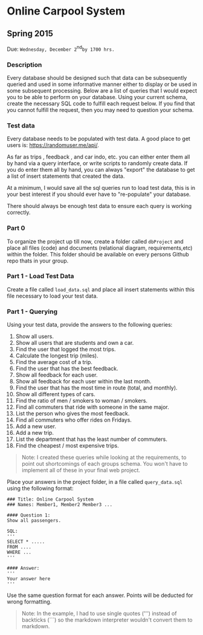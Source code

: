 # Online Carpool System

## Spring 2015
Due: `Wednesday, December 2`<sup>nd</sup>`by 1700 hrs.`

### Description


Every database should be designed such that data can be subsequently queried and used in some informative manner either to display or be used in some subsequent processing. Below are a list of queries that I would expect you to be able to perform on your database. Using your current schema, create the necessary SQL code to fulfill each request below. If you find that you cannot fulfill the request, then you may need to question your schema.  

### Test data

Every database needs to be populated with test data. A good place to get users is: https://randomuser.me/api/. 

As far as trips , feedback , and car indo, etc. you can either enter them all by hand via a query interface, or write scripts to randomly create data. If you do enter them all by hand, you can always "export" the database to get a list of insert statements that created the data.

At a minimum, I would save all the sql queries run to load test data, this is in your best interest if you should ever have to "re-populate" your database. 

There should always be enough test data to ensure each query is working correctly. 

### Part 0

To organize the project up till now, create a folder called `dbProject` and place all files (code) and documents (relational diagram, requirements,etc) within the folder. This folder should be available on every persons Github repo thats in your group.


### Part 1 - Load Test Data

Create a file called `load_data.sql` and place all insert statements within this file necessary to load your test data.


### Part 1 - Querying

Using your test data, provide the answers to the following queries:

1. Show all users.
2. Show all users that are students and own a car. 
3. Find the user that logged the most trips.
4. Calculate the longest trip (miles). 
5. Find the average cost of a trip.
6. Find the user that has the best feedback. 
7. Show all feedback for each user.
8. Show all feedback for each user within the last month.
9. Find the user that has the most time in route (total, and monthly).
10. Show all different types of cars.
11. Find the ratio of men / smokers to woman / smokers. 
12. Find all commuters that ride with someone in the same major.
13. List the person who gives the most feedback.
14. Find all commuters who offer rides on Fridays.
15. Add a new user.
16. Add a new trip.
17. List the department that has the least number of commuters.
18. Find the cheapest / most expensive trips.

> Note: I created these queries while looking at the requirements, to point out shortcomings of each groups schema. You won't have to implement all of these in your final web project.

Place your answers in the project folder, in a file called `query_data.sql` using the following format:

```
### Title: Online Carpool System
### Names: Member1, Member2 Member3 ...

#### Question 1:
Show all passengers.

SQL:
'''
SELECT * .....
FROM .... 
WHERE ...
'''

#### Answer:
'''
Your answer here
'''

```

Use the same question format for each answer. Points will be deducted for wrong formatting. 
>Note: In the example, I had to use single quotes (''') instead of backticks (```) so the markdown interpreter wouldn't convert them to markdown.

